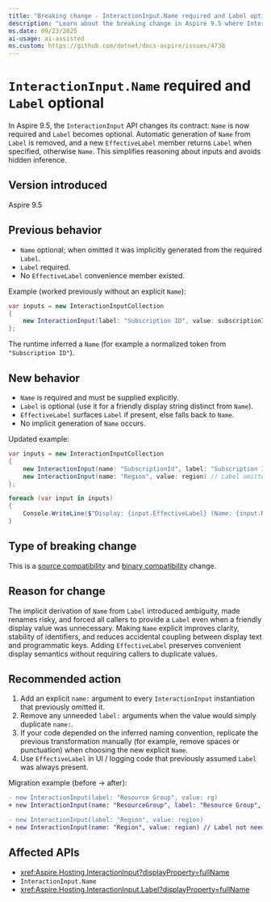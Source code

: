 ```yaml
---
title: "Breaking change - InteractionInput.Name required and Label optional"
description: "Learn about the breaking change in Aspire 9.5 where InteractionInput now requires Name, makes Label optional, and introduces EffectiveLabel."
ms.date: 09/23/2025
ai-usage: ai-assisted
ms.custom: https://github.com/dotnet/docs-aspire/issues/4738
---
```


# `InteractionInput.Name` required and `Label` optional

In Aspire 9.5, the `InteractionInput` API changes its contract: `Name` is now required and `Label` becomes optional. Automatic generation of `Name` from `Label` is removed, and a new `EffectiveLabel` member returns `Label` when specified, otherwise `Name`. This simplifies reasoning about inputs and avoids hidden inference.

## Version introduced

Aspire 9.5

## Previous behavior

- `Name` optional; when omitted it was implicitly generated from the required `Label`.
- `Label` required.
- No `EffectiveLabel` convenience member existed.

Example (worked previously without an explicit `Name`):

```csharp
var inputs = new InteractionInputCollection
{
    new InteractionInput(label: "Subscription ID", value: subscriptionId)
};
```

The runtime inferred a `Name` (for example a normalized token from `"Subscription ID"`).

## New behavior

- `Name` is required and must be supplied explicitly.
- `Label` is optional (use it for a friendly display string distinct from `Name`).
- `EffectiveLabel` surfaces `Label` if present, else falls back to `Name`.
- No implicit generation of `Name` occurs.

Updated example:

```csharp
var inputs = new InteractionInputCollection
{
    new InteractionInput(name: "SubscriptionId", label: "Subscription ID", value: subscriptionId),
    new InteractionInput(name: "Region", value: region) // Label omitted; EffectiveLabel == "Region"
};

foreach (var input in inputs)
{
    Console.WriteLine($"Display: {input.EffectiveLabel} (Name: {input.Name})");
}
```

## Type of breaking change

This is a [source compatibility](../categories.md#source-compatibility) and [binary compatibility](../categories.md#binary-compatibility) change.

## Reason for change

The implicit derivation of `Name` from `Label` introduced ambiguity, made renames risky, and forced all callers to provide a `Label` even when a friendly display value was unnecessary. Making `Name` explicit improves clarity, stability of identifiers, and reduces accidental coupling between display text and programmatic keys. Adding `EffectiveLabel` preserves convenient display semantics without requiring callers to duplicate values.

## Recommended action

1. Add an explicit `name:` argument to every `InteractionInput` instantiation that previously omitted it.
1. Remove any unneeded `label:` arguments when the value would simply duplicate `name:`.
1. If your code depended on the inferred naming convention, replicate the previous transformation manually (for example, remove spaces or punctuation) when choosing the new explicit `Name`.
1. Use `EffectiveLabel` in UI / logging code that previously assumed `Label` was always present.

Migration example (before -> after):

```diff
- new InteractionInput(label: "Resource Group", value: rg)
+ new InteractionInput(name: "ResourceGroup", label: "Resource Group", value: rg)

- new InteractionInput(label: "Region", value: region)
+ new InteractionInput(name: "Region", value: region) // Label not needed
```

## Affected APIs

- <xref:Aspire.Hosting.InteractionInput?displayProperty=fullName>
- `InteractionInput.Name`
- <xref:Aspire.Hosting.InteractionInput.Label?displayProperty=fullName>
